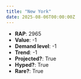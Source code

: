 ```yaml
---
title: "New York"
date: 2025-08-06T00:00:00Z
---
```

- **RAP**: 2965
- **Value**: -1
- **Demand level**: -1
- **Trend**: -1
- **Projected?**: True
- **Hyped?**: True
- **Rare?**: True
